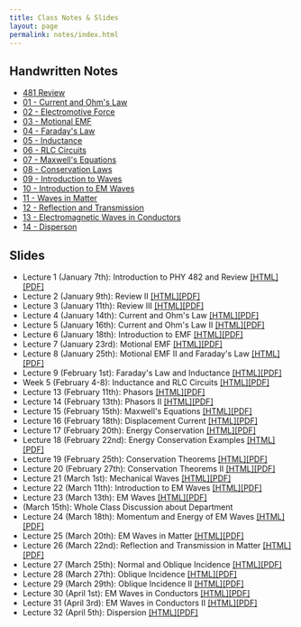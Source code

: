 ```yaml
---
title: Class Notes & Slides
layout: page
permalink: notes/index.html
---
```


## Handwritten Notes

* [481 Review](http://dannycaballero.info/phy481msu_f2018/notes/index.html)
* [01 - Current and Ohm's Law](./handwritten/01-Current_and_Ohms_Law.pdf)
* [02 - Electromotive Force](./handwritten/02-EMF.pdf)
* [03 - Motional EMF](./handwritten/03-Motional_EMF.pdf)
* [04 - Faraday's Law](./handwritten/04-Faradays_Law.pdf)
* [05 - Inductance](./handwritten/05-Inductance.pdf)
* [06 - RLC Circuits](./handwritten/06-RLC.pdf)
* [07 - Maxwell's Equations](./handwritten/07-Maxwell_Equations.pdf)
* [08 - Conservation Laws](./handwritten/08-Conservation_Laws.pdf)
* [09 - Introduction to Waves](./handwritten/09-Introduction_to_waves.pdf)
* [10 - Introduction to EM Waves](./handwritten/10-Electromagnetic_waves.pdf)
* [11 - Waves in Matter](./handwritten/11-EM_Waves_in_Matter.pdf)
* [12 - Reflection and Transmission](./handwritten/12-Reflection_and_Transmission.pdf)
* [13 - Electromagnetic Waves in Conductors](./handwritten/13-EM_Waves_in_Conductors.pdf)
* [14 - Disperson](./handwritten/14-Dispersion.pdf)

## Slides

* Lecture 1 (January 7th): Introduction to PHY 482 and Review [[HTML]](./01-slides.html) [[PDF]](./01-slides.pdf)
* Lecture 2 (January 9th): Review II [[HTML]](./02-slides.html)[[PDF]](./02-slides.pdf)
* Lecture 3 (January 11th): Review III [[HTML]](./03-slides.html)[[PDF]](./03-slides.pdf)
* Lecture 4 (January 14th): Current and Ohm's Law [[HTML]](./04-slides.html)[[PDF]](./04-slides.pdf)
* Lecture 5 (January 16th): Current and Ohm's Law II [[HTML]](./05-slides.html)[[PDF]](./05-slides.pdf)
* Lecture 6 (January 18th): Introduction to EMF [[HTML]](./06-slides.html)[[PDF]](./06-slides.pdf)
* Lecture 7 (January 23rd): Motional EMF [[HTML]](./07-slides.html)[[PDF]](./07-slides.pdf)
* Lecture 8 (January 25th): Motional EMF II and Faraday's Law [[HTML]](./08-slides.html)[[PDF]](./08-slides.pdf)
* Lecture 9 (February 1st): Faraday's Law and Inductance [[HTML]](./09-slides.html)[[PDF]](./09-slides.pdf)
* Week 5 (February 4-8): Inductance and RLC Circuits [[HTML]](./10-slides.html)[[PDF]](./10-slides.pdf)
* Lecture 13 (February 11th): Phasors [[HTML]](./13-slides.html)[[PDF]](./13-slides.pdf)
* Lecture 14 (February 13th): Phasors II [[HTML]](./14-slides.html)[[PDF]](./14-slides.pdf)
* Lecture 15 (February 15th): Maxwell's Equations [[HTML]](./15-slides.html)[[PDF]](./15-slides.pdf)
* Lecture 16 (February 18th): Displacement Current [[HTML]](./16-slides.html)[[PDF]](./16-slides.pdf)
* Lecture 17 (February 20th): Energy Conservation [[HTML]](./17-slides.html)[[PDF]](./17-slides.pdf)
* Lecture 18 (February 22nd): Energy Conservation Examples [[HTML]](./18-slides.html)[[PDF]](./18-slides.pdf)
* Lecture 19 (February 25th): Conservation Theorems [[HTML]](./19-slides.html)[[PDF]](./19-slides.pdf)
* Lecture 20 (February 27th): Conservation Theorems II [[HTML]](./20-slides.html)[[PDF]](./20-slides.pdf)
* Lecture 21 (March 1st): Mechanical Waves [[HTML]](./21-slides.html)[[PDF]](./21-slides.pdf)
* Lecture 22 (March 11th): Introduction to EM Waves [[HTML]](./22-slides.html)[[PDF]](./22-slides.pdf)
* Lecture 23 (March 13th): EM Waves [[HTML]](./23-slides.html)[[PDF]](./23-slides.pdf)
* (March 15th): Whole Class Discussion about Department
* Lecture 24 (March 18th): Momentum and Energy of EM Waves [[HTML]](./24-slides.html)[[PDF]](./24-slides.pdf)
* Lecture 25 (March 20th): EM Waves in Matter [[HTML]](./25-slides.html)[[PDF]](./25-slides.pdf)
* Lecture 26 (March 22nd): Reflection and Transmission in Matter [[HTML]](./26-slides.html)[[PDF]](./26-slides.pdf)
* Lecture 27 (March 25th): Normal and Oblique Incidence [[HTML]](./27-slides.html)[[PDF]](./27-slides.pdf)
* Lecture 28 (March 27th): Oblique Incidence [[HTML]](./28-slides.html)[[PDF]](./28-slides.pdf)
* Lecture 29 (March 29th): Oblique Incidence II [[HTML]](./29-slides.html)[[PDF]](./29-slides.pdf)
* Lecture 30 (April 1st): EM Waves in Conductors [[HTML]](./30-slides.html)[[PDF]](./30-slides.pdf)
* Lecture 31 (April 3rd): EM Waves in Conductors II [[HTML]](./31-slides.html)[[PDF]](./31-slides.pdf)
* Lecture 32 (April 5th): Dispersion [[HTML]](./32-slides.html)[[PDF]](./32-slides.pdf)
